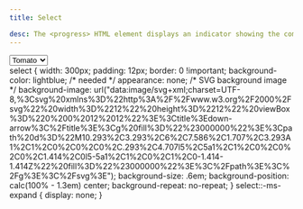 ```yaml
---
title: Select

desc: The <progress> HTML element displays an indicator showing the completion progress of a task, typically displayed as a progress bar.
---
```



<div class="editor" id="HTML">
<select name="test" aria-invalid="false">
  <option value="Tomato">Tomato</option>
  <option value="Banana">Banana</option>
  <option value="Apple">Apple</option>
</select>
</div>


<div class="editor" id="CSS">
select {
  width: 300px;
  padding: 12px;
  border: 0 !important;
  background-color: lightblue;
  /* needed */
  appearance: none;
  /* SVG background image */
  background-image: url("data:image/svg+xml;charset=UTF-8,%3Csvg%20xmlns%3D%22http%3A%2F%2Fwww.w3.org%2F2000%2Fsvg%22%20width%3D%2212%22%20height%3D%2212%22%20viewBox%3D%220%200%2012%2012%22%3E%3Ctitle%3Edown-arrow%3C%2Ftitle%3E%3Cg%20fill%3D%22%23000000%22%3E%3Cpath%20d%3D%22M10.293%2C3.293%2C6%2C7.586%2C1.707%2C3.293A1%2C1%2C0%2C0%2C0%2C.293%2C4.707l5%2C5a1%2C1%2C0%2C0%2C0%2C1.414%2C0l5-5a1%2C1%2C0%2C1%2C0-1.414-1.414Z%22%20fill%3D%22%23000000%22%3E%3C%2Fpath%3E%3C%2Fg%3E%3C%2Fsvg%3E");
    background-size: .6em;
    background-position: calc(100% - 1.3em) center;
    background-repeat: no-repeat;
}
select::-ms-expand {
    display: none;
}
</div>
